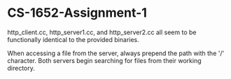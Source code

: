 # CS-1652-Assignment-1

http_client.cc, http_server1.cc, and http_server2.cc all seem to be functionally identical to the provided binaries. 

When accessing a file from the server, always prepend the path with the '/' character. Both servers begin searching
for files from their working directory. 
